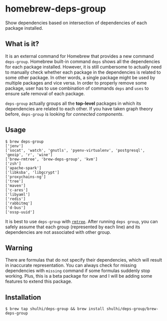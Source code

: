 homebrew-deps-group
===================

 Show dependencies based on intersection of dependencies of each package installed.

 What is it?
 ---------

 It is an external command for Homebrew that provides a new command `deps-group`. Homebrew built-in command `deps` shows all the dependencies for each package installed. However, it is still cumbersome to actually need to manually check whether each package in the dependencies is related to some other package. In other words, a single package might be used by multiple packages and vice versa. In order to properly remove some package, user has to use combination of commands `deps` and `uses` to ensure safe removal of each package.

 `deps-group` actually groups all the **top-level** packages in which its dependencies are related to each other. If you have taken graph theory before, `deps-group` is looking for *connected components*.

Usage
-----------
```
$ brew deps-group
['jenv']
['socat', 'watch', 'gnutls', 'pyenv-virtualenv', 'postgresql', 'geoip', 'r', 'wine']
['brew-rmtree', 'brew-deps-group', 'kvm']
['zsh']
['apache-spark']
['libksba', 'libgcrypt']
['proxychains-ng']
['tree']
['maven']
['c-ares']
['libyaml']
['redis']
['rabbitmq']
['d-bus']
['ossp-uuid']
```

It is best to use `deps-group` with [`rmtree`](https://github.com/beeftornado/homebrew-rmtree). After running `deps group`, you can safely assume that each group (represented by each line) and its dependencies are not associated with other group.

Warning
-----------

There are formulas that do not specify their dependencies, which will result in inaccurate representation. You can always check for missing dependencies with `missing` command if some formulas suddenly stop working. Plus, this is a beta package for now and I will be adding some features to extend this package.

Installation
-----------

```
$ brew tap shulhi/deps-group && brew install shulhi/deps-group/brew-deps-group
```